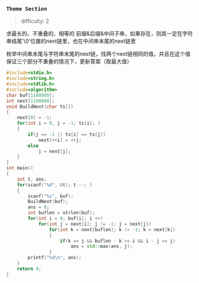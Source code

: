 ### `Theme Section`

> difficulty: 2

求最长的、不重叠的、相等的  前缀&后缀&中间子串，如果存在，则其一定在字符串结尾'\0'位置的next链里，也在中间串末尾的next链里

枚举中间串末尾与字符串末尾的next链，找两个next链相同的值，并且在这个值保证三个部分不重叠的情况下，更新答案（取最大值）

```cpp
#include<stdio.h>
#include<string.h>
#include<stdlib.h>
#include<algorithm>
char buf[1100000];
int next[1100000];
void BuildNext(char ts[])
{
    next[0] = -1;
    for(int i = 0, j = -1; ts[i]; )
    {
        if(j == -1 || ts[i] == ts[j])
            next[++i] = ++j;
        else
            j = next[j];
    }
}
int main()
{
    int t, ans;
    for(scanf("%d", &t); t --; )
    {
        scanf("%s", buf);
        BuildNext(buf);
        ans = 0;
        int buflen = strlen(buf);
        for(int i = 0; buf[i]; i ++)
            for(int j = next[i]; j != -1; j = next[j])
                for(int k = next[buflen]; k != -1; k = next[k])
                {
                    if(k == j && buflen - k >= i && i - j >= j)
                        ans = std::max(ans, j);
                }
        printf("%d\n", ans);
    }
    return 0;
}
```

